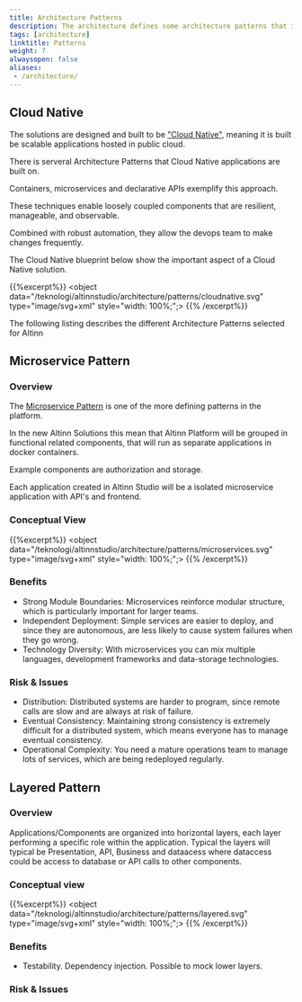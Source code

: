 ```yaml
---
title: Architecture Patterns
description: The architecture defines some architecture patterns that is reused accross the different solutions. 
tags: [architecture]
linktitle: Patterns
weight: 7
alwaysopen: false
aliases:
 - /architecture/
---
```



## Cloud Native
The solutions are designed and built to be ["Cloud Native"](https://github.com/cncf/toc/blob/master/DEFINITION.md), meaning
it is built be scalable applications hosted in public cloud. 

There is serveral Architecture Patterns that Cloud Native applications are built on.

Containers, microservices and declarative APIs exemplify this approach.

These techniques enable loosely coupled components that are resilient, manageable, and observable. 

Combined with robust automation, they allow the devops team to make changes frequently.

The Cloud Native blueprint below show the important aspect of a Cloud Native solution.

{{%excerpt%}}
<object data="/teknologi/altinnstudio/architecture/patterns/cloudnative.svg" type="image/svg+xml" style="width: 100%;";></object>
{{% /excerpt%}}


The following listing describes the different Architecture Patterns selected for Altinn

## Microservice Pattern

### Overview
The [Microservice Pattern](https://en.wikipedia.org/wiki/Microservices) is one of the more defining patterns in the platform.

In the new Altinn Solutions this mean that Altinn Platform will be grouped in functional related components, that will run as 
separate applications in docker containers. 

Example components are authorization and storage.

Each application created in Altinn Studio will be a isolated microservice application with API's and frontend. 

### Conceptual View 

{{%excerpt%}}
<object data="/teknologi/altinnstudio/architecture/patterns/microservices.svg" type="image/svg+xml" style="width: 100%;";></object>
{{% /excerpt%}}

### Benefits 

- Strong Module Boundaries: Microservices reinforce modular structure, which is particularly important for larger teams. 
- Independent Deployment: Simple services are easier to deploy, and since they are autonomous, are less likely to cause system failures when they go wrong. 
- Technology Diversity: With microservices you can mix multiple languages, development frameworks and data-storage technologies.

### Risk & Issues

- Distribution: Distributed systems are harder to program, since remote calls are slow and are always at risk of failure. 
- Eventual Consistency: Maintaining strong consistency is extremely difficult for a distributed system, which means everyone has to manage eventual consistency. 
- Operational Complexity: You need a mature operations team to manage lots of services, which are being redeployed regularly. 

## Layered Pattern

### Overview
Applications/Components are organized into horizontal layers, each layer performing a specific 
role within the application. Typical the layers will typical be Presentation, API, Business and dataacess where dataccess could be access to database or 
API calls to other components.

### Conceptual view 
{{%excerpt%}}
<object data="/teknologi/altinnstudio/architecture/patterns/layered.svg" type="image/svg+xml" style="width: 100%;";></object>
{{% /excerpt%}}

### Benefits
- Testability. Dependency injection. Possible to mock lower layers. 

### Risk & Issues
